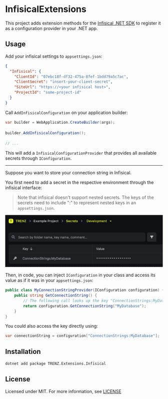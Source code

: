 # InfisicalExtensions

This project adds extension methods for the [Infisical .NET SDK](https://infisical.com/docs/sdks/languages/csharp) to
register it as a configuration provider in your .NET app.

## Usage

Add your infisical settings to `appsettings.json`:

```json
{
  "Infisical": {
    "ClientId": "07ebc18f-df32-475a-8fef-1bdd79a5c7ac",
    "ClientSecret": "insert-your-client-secret",
    "SiteUrl": "https://<your infisical host>",
    "ProjectId": "some-project-id"
  }
}
```

Call `AddInfisicalConfiguration` on your application builder:

```csharp
var builder = WebApplication.CreateBuilder(args);

builder.AddInfisicalConfiguration();

// ...
```

This will add a `InfisicalConfigurationProvider` that provides all available secrets through `IConfiguration`.

---

Suppose you want to store your connection string in Infisical.

You first need to add a secret in the respective environment through the infisical interface:

> Note that infisical doesn't support nested secrets. The keys of the secrets need to include ":" to represent nested
> keys in an `appsettings.json`.

![Screenshot of Infisical with a secret called "ConnectionStrings:MyDatabase"](docs/example-screenshot.png)

Then, in code, you can inject `IConfiguration` in your class and access its value as if it was in your
`appsettings.json`:

```csharp
public class MyConnectionStringProvider(IConfiguration configuration) {
    public string GetConnectionString() {
        // The following call looks up the key "ConnectionStrings:MyDatabase" in IConfiguration
        return configuration.GetConnectionString("MyDatabase");
    }
}
```

You could also access the key directly using:

```csharp
var connectionString = configuration["ConnectionStrings:MyDatabase"];
```

## Installation

```bash
dotnet add package TRENZ.Extensions.Infisical
```

## License

Licensed under MIT. For more information, see [LICENSE](LICENSE)
